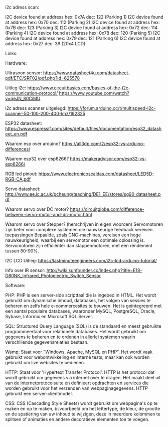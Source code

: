 


i2c adress scan: 

I2C device found at address hex: 0x7A dec: 122 (Parking 1)
I2C device found at address hex: 0x70 dec: 112 (Parking 2)
I2C device found at address hex: 0x7B dec: 123 (Parking 3)
I2C device found at address hex: 0x72 dec: 114 (Parking 4)
I2C device found at address hex: 0x78 dec: 120 (Parking 5)
I2C device found at address hex: 0x79 dec: 121 (Parking 6)
I2C device found at address hex: 0x27 dec: 39 (20x4 LCD)

Links:

Hardware:

Ultrasoon sensor:
https://www.datasheet4u.com/datasheet-pdf/ETC/SRF02/pdf.php?id=625578

Uitleg i2c:
https://www.circuitbasics.com/basics-of-the-i2c-communication-protocol/
https://www.youtube.com/watch?v=qeJN_80CiMU

i2c adress scanner uitgelegd:
https://forum.arduino.cc/t/multispeed-i2c-scanner-50-100-200-400-khz/192325

ESP32 datasheet:
https://www.espressif.com/sites/default/files/documentation/esp32_datasheet_en.pdf

Waarom esp over arduino?
https://all3dp.com/2/esp32-vs-arduino-differences/

Waarom esp32 over esp8266?
https://makeradvisor.com/esp32-vs-esp8266/

RGB led pinout:
https://www.electronicoscaldas.com/datasheet/LED5D-RGB-CA.pdf

Servo datasheet:
http://www.ee.ic.ac.uk/pcheung/teaching/DE1_EE/stores/sg90_datasheet.pdf

Waarom servo over DC motor? 
https://circuitglobe.com/difference-between-servo-motor-and-dc-motor.html

Waarom servo over Stepper? (herschrijven in eigen woorden)
Servomotoren zijn beter voor complexe systemen die nauwkeurige feedback vereisen. toepassingen Bepaalde, zoals CNC-machines, vereisen een hoge nauwkeurigheid, waarbij een servomotor een optimale oplossing is. Servomotoren zijn efficiënter dan stappenmotoren, met een rendement tussen 80-90%.

I2C LCD Uitleg: 
https://lastminuteengineers.com/i2c-lcd-arduino-tutorial/

Info over IR sensor:
http://wiki.sunfounder.cc/index.php?title=E18-D80NK_Infrared_Photoelectric_Switch_Sensor

Software:

PHP: 
PHP is een server-side scripttaal die is ingebed in HTML. Het wordt gebruikt om dynamische inhoud, databases, het volgen van sessies te beheren en zelfs hele e-commercesites te bouwen. Het is geïntegreerd met een aantal populaire databases, waaronder MySQL, PostgreSQL, Oracle, Sybase, Informix en Microsoft SQL Server.

SQL:
Structured Query Language (SQL) is de standaard en meest gebruikte programmeertaal voor relationele databases. Het wordt gebruikt om gegevens te beheren en te ordenen in allerlei systemen waarin verschillende gegevensrelaties bestaan.

Wamp:
Staat voor "Windows, Apache, MySQL en PHP". Het wordt vaak gebruikt voor webontwikkeling en interne tests, maar kan ook worden gebruikt om live websites te bedienen.

HTTP:
Staat voor 'Hypertext Transfer Protocol'. HTTP is het protocol dat wordt gebruikt om gegevens via internet over te dragen. Het maakt deel uit van de internetprotocolsuite en definieert opdrachten en services die worden gebruikt voor het verzenden van webpaginagegevens. HTTP gebruikt een server-clientmodel.

CSS:
CSS (Cascading Style Sheets) wordt gebruikt om webpagina's op te maken en op te maken, bijvoorbeeld om het lettertype, de kleur, de grootte en de spatiëring van uw inhoud te wijzigen, deze in meerdere kolommen te splitsen of animaties en andere decoratieve elementen toe te voegen.





